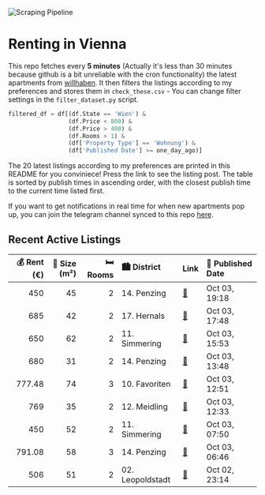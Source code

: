 ![Scraping Pipeline](https://github.com/AthomsG/renting-in-vienna/actions/workflows/run_pipeline.yml/badge.svg)


# Renting in Vienna

This repo fetches every **5 minutes** (Actually it's less than 30 minutes because github is a bit unreliable with the cron functionality) the latest apartments from [willhaben](https://www.willhaben.at/).
It then filters the listings according to my preferences and stores them in `check_these.csv` - You can change filter settings in the `filter_dataset.py` script.

```python
filtered_df = df[(df.State == 'Wien') & 
                 (df.Price < 800) &
                 (df.Price > 400) &
                 (df.Rooms > 1) &
                 (df['Property Type'] == 'Wohnung') &
                 (df['Published Date'] >= one_day_ago)]
```

The 20 latest listings according to my preferences are printed in this README for you conviniece! Press the link to see the listing post.
The table is sorted by publish times in ascending order, with the closest publish time to the current time listed first.

If you want to get notifications in real time for when new apartments pop up, you can join the telegram channel synced to this repo [here](https://t.me/+1HPAYOf5BSsyNTlk).

## Recent Active Listings

|   💰 Rent (€) |   📏 Size (m²) |   🛏️ Rooms | 🏙️ District      | Link                                                                                                                                                                               | 📅 Published Date   |
|-------------:|--------------:|-----------:|:-----------------|:-----------------------------------------------------------------------------------------------------------------------------------------------------------------------------------|:-------------------|
|       450    |            45 |          2 | 14. Penzing      | [🔗](https://www.willhaben.at/iad/immobilien/d/mietwohnungen/wien/wien-1140-penzing/direktvergabe-gemeindewohnung-%28wohnticket-erforderlich%29-829888965/)                         | Oct 03, 19:18      |
|       685    |            42 |          2 | 17. Hernals      | [🔗](https://www.willhaben.at/iad/immobilien/d/mietwohnungen/wien/wien-1170-hernals/ruhige-2-zimmer-wohnung-n%C3%A4he-kongressbad-1832076953/)                                      | Oct 03, 17:48      |
|       650    |            62 |          2 | 11. Simmering    | [🔗](https://www.willhaben.at/iad/immobilien/d/mietwohnungen/wien/wien-1110-simmering/direktvergabe-gemeindewohnung-2-zimmer-im-11bezirk.-vormerkschein-vor-30.09.2025-1585667311/) | Oct 03, 15:53      |
|       680    |            31 |          2 | 14. Penzing      | [🔗](https://www.willhaben.at/iad/immobilien/d/mietwohnungen/wien/wien-1140-penzing/2-zimmer-wohnung-bei-u3-h%C3%BCtteldorfer-stra%C3%9Fe-1170552331/)                              | Oct 03, 13:48      |
|       777.48 |            74 |          3 | 10. Favoriten    | [🔗](https://www.willhaben.at/iad/immobilien/d/mietwohnungen/wien/wien-1100-favoriten/gemeindewohnung-10.-bez-3-zimmer-777151662/)                                                  | Oct 03, 12:51      |
|       769    |            35 |          2 | 12. Meidling     | [🔗](https://www.willhaben.at/iad/immobilien/d/mietwohnungen/wien/wien-1120-meidling/provisionsfrei-zweitbezug-loggia-2-zimmer-perfekter-schnitt-1722595930/)                       | Oct 03, 12:33      |
|       450    |            52 |          2 | 11. Simmering    | [🔗](https://www.willhaben.at/iad/immobilien/d/mietwohnungen/wien/wien-1110-simmering/gemeindewohnung-2-zimmer-direktvergabe-1075332727/)                                           | Oct 03, 07:50      |
|       791.08 |            58 |          3 | 14. Penzing      | [🔗](https://www.willhaben.at/iad/immobilien/d/mietwohnungen/wien/wien-1140-penzing/3-zimmer-mietwohnung-1460080277/)                                                               | Oct 03, 06:46      |
|       506    |            51 |          2 | 02. Leopoldstadt | [🔗](https://www.willhaben.at/iad/immobilien/d/mietwohnungen/wien/wien-1020-leopoldstadt/gemeindewohnung-2-zimmer-direktvergabe-im-pratercottage-1682553656/)                       | Oct 02, 23:14      |
